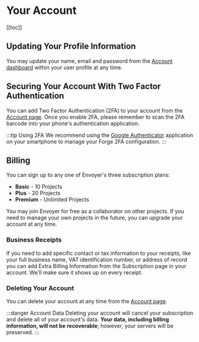 # Your Account

[[toc]]

## Updating Your Profile Information

You may update your name, email and password from the [Account dashboard](https://envoyer.io/user/profile#/account) within your user profile at any time.

## Securing Your Account With Two Factor Authentication

You can add Two Factor Authentication (2FA) to your account from the [Account page](https://envoyer.io/user/profile#/account). Once you enable 2FA, please remember to scan the 2FA barcode into your phone's authentication application.

:::tip Using 2FA
We recommend using the [Google Authenticator](https://support.google.com/accounts/answer/1066447) application on your smartphone to manage your Forge 2FA configuration.
:::

## Billing

You can sign up to any one of Envoyer's three subscription plans:

- **Basic** - 10 Projects
- **Plus** - 20 Projects
- **Premium** - Unlimited Projects

You may join Envoyer for free as a collaborator on other projects. If you need to manage your own projects in the future, you can upgrade your account at any time.

### Business Receipts

If you need to add specific contact or tax information to your receipts, like your full business name, VAT identification number, or address of record you can add Extra Billing Information from the Subscription page in your account. We'll make sure it shows up on every receipt.

### Deleting Your Account

You can delete your account at any time from the [Account page](https://envoyer.io/user/profile#/account).

:::danger Account Data
Deleting your account will cancel your subscription and delete all of your account's data. **Your data, including billing information, will not be recoverable**; however, your servers will be preserved.
:::
